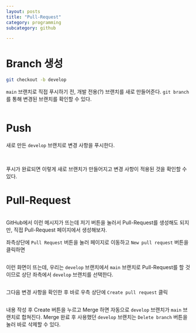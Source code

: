 ```yaml
---
layout: posts
title: "Pull-Request"
category: programming
subcategory: github

---
```



# Branch 생성

```bash
git checkout -b develop
```

`main` 브랜치로 직접 푸시하기 전, 개발 전용(?) 브랜치를 새로 만들어준다. `git branch`를 통해 변경된 브랜치를 확인할 수 있다.

<img class="modal img__small" src="/_pages/study/programming/github/images/3/1.png" alt=""/>


# Push

새로 만든 `develop` 브랜치로 변경 사항을 푸시한다.

<img class="modal img__small" src="/_pages/study/programming/github/images/3/2.png" alt=""/>

<img class="modal img__small" src="/_pages/study/programming/github/images/3/3.png" alt=""/>

푸시가 완료되면 이렇게 새로 브랜치가 만들어지고 변경 사항이 적용된 것을 확인할 수 있다.

# Pull-Request

<img class="modal img__small" src="/_pages/study/programming/github/images/3/4.png" alt=""/>

GitHub에서 이런 메시지가 뜨는데 저기 버튼을 눌러서 Pull-Request를 생성해도 되지만, 직접 Pull-Request 페이지에서 생성해보자.

좌측상단에 `Pull Request` 버튼을 눌러 페이지로 이동하고 `New pull request` 버튼을 클릭하면

<img class="modal img__small" src="/_pages/study/programming/github/images/3/5.png" alt=""/>

이런 화면이 뜨는데, 우리는 `develop` 브랜치에서 `main` 브랜치로 Pull-Request를 할 것이므로 상단 좌측에서 `develop` 브랜치를 선택한다.

<div class="post__stage-container">
    <div class="post__stage">
        <img class="modal" src="/_pages/study/programming/github/images/3/6.png" alt=""/>
    </div>
    <div class="post__stage">
        <img class="modal" src="/_pages/study/programming/github/images/3/7.png" alt=""/>
    </div>
</div>

그다음 변경 사항을 확인한 후 바로 우측 상단에 `Create pull request` 클릭

<img class="modal img__small" src="/_pages/study/programming/github/images/3/8.png" alt=""/>

내용 작성 후 Create 버튼을 누르고 Merge 하면 자동으로 `develop` 브랜치가 `main` 브랜치로 합쳐진다. Merge 완료 후 사용했던 `develop` 브랜치는 `Delete branch` 버튼을 눌러 바로 삭제할 수 있다.

<img class="modal img__small" src="/_pages/study/programming/github/images/3/9.png" alt=""/>






<!-- --- -->

<!-- # <a name="Reference"></a>Reference
1. IAN BUCHANAN, "컨테이너와 가상 컴퓨터 비교", <i>ATLASSIAN</i>, [Online]. Available: [https://www.atlassian.com/ko/microservices/cloud-computing/containers-vs-vms](https://www.atlassian.com/ko/microservices/cloud-computing/containers-vs-vms){:target="_blank"}. [Accessed: 19- Feb- 2024].
{:.post__reference} -->
